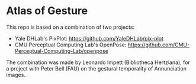 # Atlas of Gesture

This repo is based on a combination of two projects:
- Yale DHLab's PixPlot: https://github.com/YaleDHLab/pix-plot
- CMU Perceptual Computing Lab's OpenPose: https://github.com/CMU-Perceptual-Computing-Lab/openpose 


The combination was made by Leonardo Impett (Bibliotheca Hertziana), for a project with Peter Bell (FAU) on the gestural temporality of Annunciation images. 
